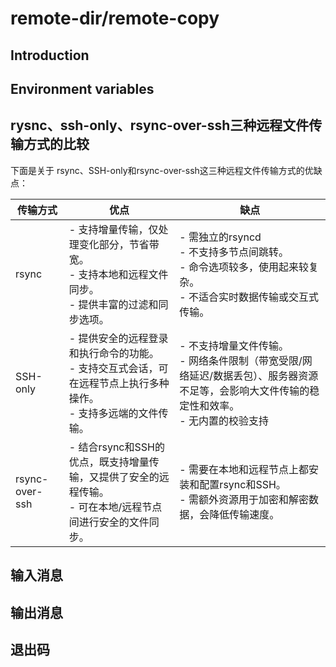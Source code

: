 # remote-dir/remote-copy

## Introduction

## Environment variables

## rysnc、ssh-only、rsync-over-ssh三种远程文件传输方式的比较

下面是关于 rsync、SSH-only和rsync-over-ssh这三种远程文件传输方式的优缺点：

| 传输方式       | 优点                                                                                                            | 缺点                                                                                                             |
|----------------|-----------------------------------------------------------------------------------------------------------------|------------------------------------------------------------------------------------------------------------------|
| rsync          | - 支持增量传输，仅处理变化部分，节省带宽。<br>- 支持本地和远程文件同步。<br>- 提供丰富的过滤和同步选项。 | - 需独立的rsyncd <br>- 不支持多节点间跳转。<br>- 命令选项较多，使用起来较复杂。<br>- 不适合实时数据传输或交互式传输。                                            |
| SSH-only       | - 提供安全的远程登录和执行命令的功能。<br>- 支持交互式会话，可在远程节点上执行多种操作。<br>- 支持多远端的文件传输。                 | - 不支持增量文件传输。<br> - 网络条件限制（带宽受限/网络延迟/数据丢包）、服务器资源不足等，会影响大文件传输的稳定性和效率。<br>- 无内置的校验支持                  |
| rsync-over-ssh | - 结合rsync和SSH的优点，既支持增量传输，又提供了安全的远程传输。<br>- 可在本地/远程节点间进行安全的文件同步。 | - 需要在本地和远程节点上都安装和配置rsync和SSH。<br>- 需额外资源用于加密和解密数据，会降低传输速度。 |

## 输入消息

## 输出消息

## 退出码

